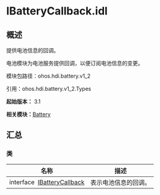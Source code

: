 # IBatteryCallback.idl


## 概述

提供电池信息的回调。

电池模块为电池服务提供回调，以便订阅电池信息的变更。

模块包路径：ohos.hdi.battery.v1_2

引用：ohos.hdi.battery.v1_2.Types

**起始版本：** 3.1

**相关模块：**[Battery](battery_v12.md)


## 汇总


### 类

| 名称 | 描述 | 
| -------- | -------- |
| interface&nbsp;&nbsp;[IBatteryCallback](interface_i_battery_callback_v12.md) | 表示电池信息的回调。  | 
